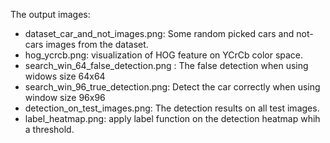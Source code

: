 The output images:

* dataset_car_and_not_images.png: Some random picked cars and not-cars images from the dataset.
* hog_ycrcb.png: visualization of HOG feature on YCrCb color space.
* search_win_64_false_detection.png : The false detection when using widows size 64x64
* search_win_96_true_detection.png: Detect the car correctly when using window size 96x96
* detection_on_test_images.png:  The detection results on all test images.
* label_heatmap.png: apply label function on the detection heatmap whih a threshold.

